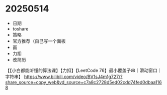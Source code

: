 # 20250514

- 日期
- toshare
- 策略
- 官方推荐（自己写一个面板
- 画
- 力扣
- 改简历

【【小白都能听懂的算法课】【力扣】【LeetCode 76】最小覆盖子串｜滑动窗口｜字符串】 https://www.bilibili.com/video/BV1sJ4m1g727/?share_source=copy_web&vd_source=c7a8c2728d5ed02cdd74fed0dbaa1168


 